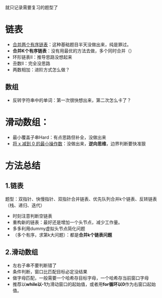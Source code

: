 就只记录需要复习的题型了
# 链表
-  [合并两个有序链表](https://leetcode.cn/problems/merge-two-sorted-lists/description/ "https://leetcode.cn/problems/merge-two-sorted-lists/description/")：这种基础题目半天没做出来，纯是罪过。
- **合并K个有序链表**：没有用最优的方法去做，多个同时合并（）
- 环形链表II：推导思路没想起来
- 丑数II：完全没思路
- 两数相加：进阶方式怎么做？

## 数组
- 反转字符串中的单词：第一次很快想出来，第二次怎么卡了？

# 滑动数组：
- 最小覆盖子串Hard：有点思路但补全，没做出来
-  [将 x 减到 0 的最小操作数](https://leetcode.cn/problems/minimum-operations-to-reduce-x-to-zero/)：没做出来，**逆向思维**，边界判断要快准狠
# 方法总结

## 1.链表
题型：双指针、快慢指针、双指针合并链表、优先队列合并k个链表、反转链表（栈、递归、迭代）
- 时刻注意判断空链表
- 重构新的链表：最好还是增加一个头节点，减少工作量。
- 多多利用dummy虚拟头节点简化问题
- （多个有序，求第k大问题）：都是**合并k个链表问题**

## 2.滑动数组
- 左右子串不要判断错了
- 条件判断，窗口比匹配目标必定没结果
- 做字母匹配，一般需要一个哈希存目标字母，一个哈希存当前窗口字母
- 推荐以**while以-1**为滑动窗口的起始值，或者用**for循环以0**作为右窗口起始值。
